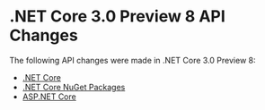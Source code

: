 # .NET Core 3.0 Preview 8 API Changes

The following API changes were made in .NET Core 3.0 Preview 8:

- [.NET Core](./.Net/3.0-preview8.md)
- [.NET Core NuGet Packages](./.Net/standalone-packages/3.0-preview8-standalone-packages.md)
- [ASP.NET Core](./ASP.Net/3.0-preview8.md)
